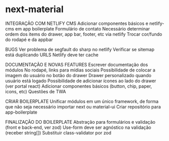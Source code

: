 # next-material

INTEGRAÇÃO COM NETLIFY CMS
Adicionar componentes básicos e netlify-cms em app boilerplate
Formulário de contato
Necessário determinar ordem dos items do drawer, app bar, footer, etc via netlify
Trocar cor/fundo do rodapé e da appbar

BUGS
Ver problema de segfault do sharp no netlify
Verificar se sitemap está duplicando URLS
Netlify deve ter cache

DOCUMENTAÇÃO E NOVAS FEATURES
Escrever documentação dos módulos
No rodapé, links para mídias sociais
Possibilidade de colocar a imagem do usuário no botão do drawer
Drawer personalizado quando usuário está logado
Possibilidade de adicionar ícones ao lado do drawer (ver portal react)
Adicionar componentes básicos (button, chip, paper, icons, etc)
Questões de TWA

CRIAR BOILERPLATE
Unificar módulos em um único framework, de forma que não seja necessário importar next ou material-ui
Criar repositório para app-boilerplate

FINALIZAÇÃO DO BOILERPLATE
Abstração para formulários e validação (front e back-end, ver zod)
Use-form deve ser agnóstico na validação (receber string[])
Substituir class-validator por zod
